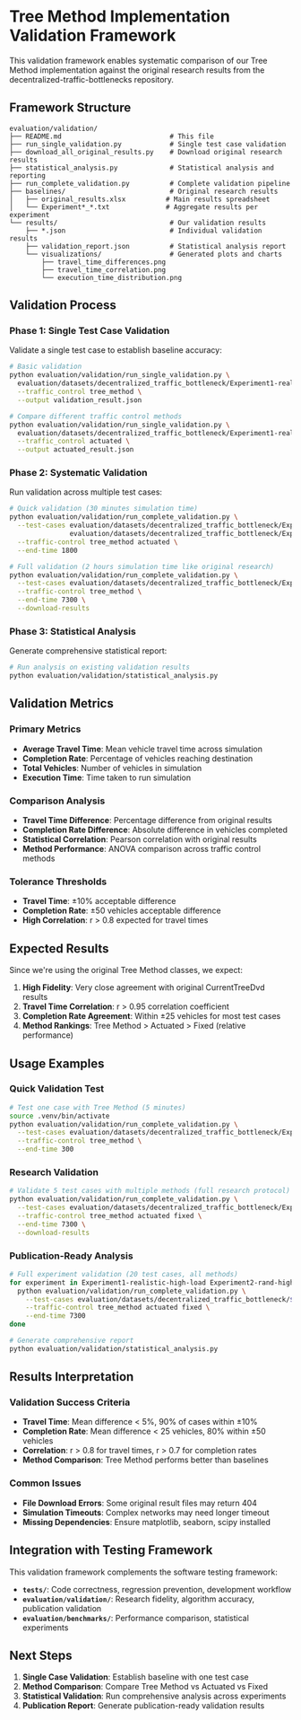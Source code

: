 # Tree Method Implementation Validation Framework

This validation framework enables systematic comparison of our Tree Method implementation against the original research results from the decentralized-traffic-bottlenecks repository.

## Framework Structure

```
evaluation/validation/
├── README.md                           # This file
├── run_single_validation.py            # Single test case validation
├── download_all_original_results.py    # Download original research results
├── statistical_analysis.py             # Statistical analysis and reporting
├── run_complete_validation.py          # Complete validation pipeline
├── baselines/                          # Original research results
│   ├── original_results.xlsx          # Main results spreadsheet
│   └── Experiment*_*.txt              # Aggregate results per experiment
└── results/                            # Our validation results
    ├── *.json                          # Individual validation results
    ├── validation_report.json          # Statistical analysis report
    └── visualizations/                 # Generated plots and charts
        ├── travel_time_differences.png
        ├── travel_time_correlation.png
        └── execution_time_distribution.png
```

## Validation Process

### Phase 1: Single Test Case Validation

Validate a single test case to establish baseline accuracy:

```bash
# Basic validation
python evaluation/validation/run_single_validation.py \
  evaluation/datasets/decentralized_traffic_bottleneck/Experiment1-realistic-high-load/1 \
  --traffic_control tree_method \
  --output validation_result.json

# Compare different traffic control methods
python evaluation/validation/run_single_validation.py \
  evaluation/datasets/decentralized_traffic_bottleneck/Experiment1-realistic-high-load/1 \
  --traffic_control actuated \
  --output actuated_result.json
```

### Phase 2: Systematic Validation

Run validation across multiple test cases:

```bash
# Quick validation (30 minutes simulation time)
python evaluation/validation/run_complete_validation.py \
  --test-cases evaluation/datasets/decentralized_traffic_bottleneck/Experiment1-realistic-high-load/1 \
               evaluation/datasets/decentralized_traffic_bottleneck/Experiment1-realistic-high-load/2 \
  --traffic-control tree_method actuated \
  --end-time 1800

# Full validation (2 hours simulation time like original research)
python evaluation/validation/run_complete_validation.py \
  --test-cases evaluation/datasets/decentralized_traffic_bottleneck/Experiment1-realistic-high-load/* \
  --traffic-control tree_method \
  --end-time 7300 \
  --download-results
```

### Phase 3: Statistical Analysis

Generate comprehensive statistical report:

```bash
# Run analysis on existing validation results
python evaluation/validation/statistical_analysis.py
```

## Validation Metrics

### Primary Metrics
- **Average Travel Time**: Mean vehicle travel time across simulation
- **Completion Rate**: Percentage of vehicles reaching destination
- **Total Vehicles**: Number of vehicles in simulation
- **Execution Time**: Time taken to run simulation

### Comparison Analysis
- **Travel Time Difference**: Percentage difference from original results
- **Completion Rate Difference**: Absolute difference in vehicles completed
- **Statistical Correlation**: Pearson correlation with original results
- **Method Performance**: ANOVA comparison across traffic control methods

### Tolerance Thresholds
- **Travel Time**: ±10% acceptable difference
- **Completion Rate**: ±50 vehicles acceptable difference
- **High Correlation**: r > 0.8 expected for travel times

## Expected Results

Since we're using the original Tree Method classes, we expect:

1. **High Fidelity**: Very close agreement with original CurrentTreeDvd results
2. **Travel Time Correlation**: r > 0.95 correlation coefficient
3. **Completion Rate Agreement**: Within ±25 vehicles for most test cases
4. **Method Rankings**: Tree Method > Actuated > Fixed (relative performance)

## Usage Examples

### Quick Validation Test
```bash
# Test one case with Tree Method (5 minutes)
source .venv/bin/activate
python evaluation/validation/run_complete_validation.py \
  --test-cases evaluation/datasets/decentralized_traffic_bottleneck/Experiment1-realistic-high-load/1 \
  --traffic-control tree_method \
  --end-time 300
```

### Research Validation
```bash
# Validate 5 test cases with multiple methods (full research protocol)
python evaluation/validation/run_complete_validation.py \
  --test-cases evaluation/datasets/decentralized_traffic_bottleneck/Experiment1-realistic-high-load/{1,2,3,4,5} \
  --traffic-control tree_method actuated fixed \
  --end-time 7300 \
  --download-results
```

### Publication-Ready Analysis
```bash
# Full experiment validation (20 test cases, all methods)
for experiment in Experiment1-realistic-high-load Experiment2-rand-high-load; do
  python evaluation/validation/run_complete_validation.py \
    --test-cases evaluation/datasets/decentralized_traffic_bottleneck/$experiment/* \
    --traffic-control tree_method actuated fixed \
    --end-time 7300
done

# Generate comprehensive report
python evaluation/validation/statistical_analysis.py
```

## Results Interpretation

### Validation Success Criteria
- **Travel Time**: Mean difference < 5%, 90% of cases within ±10%
- **Completion Rate**: Mean difference < 25 vehicles, 80% within ±50 vehicles  
- **Correlation**: r > 0.8 for travel times, r > 0.7 for completion rates
- **Method Comparison**: Tree Method performs better than baselines

### Common Issues
- **File Download Errors**: Some original result files may return 404
- **Simulation Timeouts**: Complex networks may need longer timeout
- **Missing Dependencies**: Ensure matplotlib, seaborn, scipy installed

## Integration with Testing Framework

This validation framework complements the software testing framework:

- **`tests/`**: Code correctness, regression prevention, development workflow
- **`evaluation/validation/`**: Research fidelity, algorithm accuracy, publication validation
- **`evaluation/benchmarks/`**: Performance comparison, statistical experiments

## Next Steps

1. **Single Case Validation**: Establish baseline with one test case
2. **Method Comparison**: Compare Tree Method vs Actuated vs Fixed
3. **Statistical Validation**: Run comprehensive analysis across experiments
4. **Publication Report**: Generate publication-ready validation results